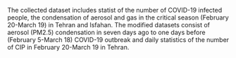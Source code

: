 The collected dataset includes statist of the number of COVID-19 infected people, the condensation of aerosol and gas in the critical season (February 20-March 19) in Tehran and Isfahan. The modified datasets consist of aerosol (PM2.5) condensation in seven days ago to one days before (February 5-March 18) COVID-19 outbreak and daily statistics of the number of CIP in February 20-March 19 in Tehran.
